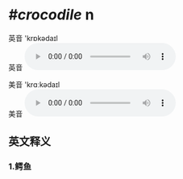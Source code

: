 # ***\#crocodile*** n
英音 'krɒkədaɪl  
英音
<audio src="./media/crocodile1_AAC.aac" controls="controls"></audio>

美音 'krɑːkədaɪl  
美音
<audio src="./media/crocodile2_AAC.aac" controls="controls"></audio>



  

英文释义
---
### 1.**鳄鱼**  


